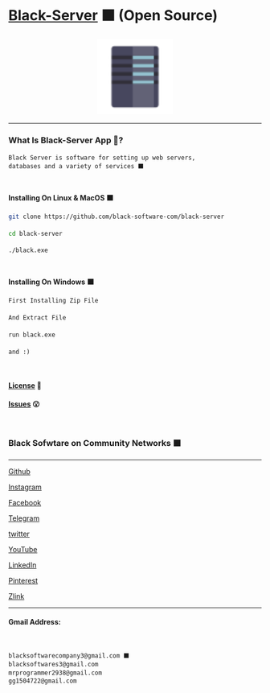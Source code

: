 # [Black-Server](https://github.com/black-software-com/black-server) ⬛ (Open Source)

<center>
<a href="https://github.com/black-software-com/black-server" title="Black Server Logo">
<img src="./Scr/server-logo.png" width=150 height=150 alt="Black Server Logo">
</a>
</center>
<hr>

### What Is Black-Server App 🤔?
``` txt
Black Server is software for setting up web servers,
databases and a variety of services ⬛
```
<br>

**Installing On Linux & MacOS ⬛**
``` sh
git clone https://github.com/black-software-com/black-server

cd black-server

./black.exe
```
<br>

**Installing On Windows ⬛**
``` txt
First Installing Zip File

And Extract File

run black.exe

and :)
```
<br>

#### [License](https://github.com/black-software-Com/Black-Server/blob/master/LICENSE) 📝

#### [Issues](https://github.com/black-software-Com/Black-Server/issues) 😮
<br>

### Black Sofwtare on Community Networks ⬛
---

[Github](https://github.com/black-software-com)

[Instagram](https://instagram.com/black_software_company)

[Facebook](https://www.facebook.com/profile.php?id=100076104841323)

[Telegram](https://t.me/blacksoftware3)

[twitter](https://twitter.com/blacksoftware3 )

[YouTube](https://www.youtube.com/channel/UCJNgrVc2NvEuMkASBa5AzLg)

[LinkedIn](https://www.linkedin.com/in/black-software-608425226/)

[Pinterest](https://www.pinterest.com/blacksoftwarecompany3/_saved/)

[Zlink](https://zil.ink/blacksoftware)

---

#### Gmail Address:
<br>

``` txt
blacksoftwarecompany3@gmail.com ⬛
blacksoftwares3@gmail.com
mrprogrammer2938@gmail.com
gg1504722@gmail.com
```
<br>
